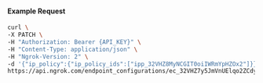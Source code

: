 <!-- Code generated for API Clients. DO NOT EDIT. -->

#### Example Request

```bash
curl \
-X PATCH \
-H "Authorization: Bearer {API_KEY}" \
-H "Content-Type: application/json" \
-H "Ngrok-Version: 2" \
-d '{"ip_policy":{"ip_policy_ids":["ipp_32VHZ8MyNCGIT0oiIWRmYpHZOx2"]}}' \
https://api.ngrok.com/endpoint_configurations/ec_32VHZ7y5JmVnUElqo2ZCdyjplTZ
```
